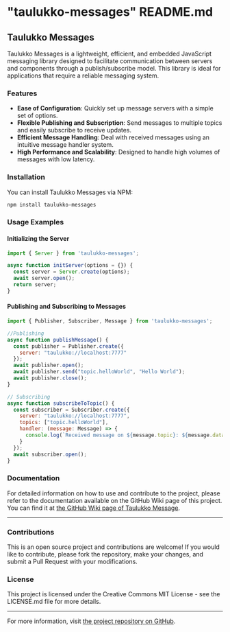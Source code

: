 # "taulukko-messages" README.md  

## Taulukko Messages

Taulukko Messages is a lightweight, efficient, and embedded JavaScript messaging library designed to facilitate communication between servers and components through a publish/subscribe model. This library is ideal for applications that require a reliable messaging system.

### Features
- **Ease of Configuration**: Quickly set up message servers with a simple set of options.
- **Flexible Publishing and Subscription**: Send messages to multiple topics and easily subscribe to receive updates.
- **Efficient Message Handling**: Deal with received messages using an intuitive message handler system.
- **High Performance and Scalability**: Designed to handle high volumes of messages with low latency.

### Installation
You can install Taulukko Messages via NPM:

```bash
npm install taulukko-messages
```

### Usage Examples

#### Initializing the Server

```javascript
import { Server } from 'taulukko-messages';

async function initServer(options = {}) {
  const server = Server.create(options);
  await server.open();
  return server;
}
```

#### Publishing and Subscribing to Messages

```javascript
import { Publisher, Subscriber, Message } from 'taulukko-messages';

//Publishing
async function publishMessage() {
  const publisher = Publisher.create({
    server: "taulukko://localhost:7777"
  });
  await publisher.open();
  await publisher.send("topic.helloWorld", "Hello World");
  await publisher.close();
}

// Subscribing
async function subscribeToTopic() {
  const subscriber = Subscriber.create({
    server: "taulukko://localhost:7777",
    topics: ["topic.helloWorld"],
    handler: (message: Message) => {
      console.log(`Received message on ${message.topic}: ${message.data}`);
    }
  });
  await subscriber.open();
}
```
### Documentation

For detailed information on how to use and contribute to the project, please refer to the documentation available on the GitHub Wiki page of this project. You can find it at [the GitHub Wiki page of Taulukko Message](https://github.com/Taulukko/taulukko-messages/wiki).

---

### Contributions

This is an open source project and contributions are welcome! If you would like to contribute, please fork the repository, make your changes, and submit a Pull Request with your modifications.

### License

This project is licensed under the Creative Commons MIT License - see the LICENSE.md file for more details.

---

For more information, visit [the project repository on GitHub](https://github.com/Taulukko/taulukko-messages).
 
